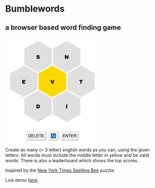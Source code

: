 # Bumblewords
## a browser based word finding game

<img src="screenshot.png" alt="screenshot" width="300px" />

Create as many (> 3 letter) english words as you can, using the given letters.
All words must include the middle letter in yellow and be valid words.
There is also a leaderboard which shows the top scores.

Inspired by the [New York Times Spelling Bee](https://www.nytimes.com/puzzles/spelling-bee) puzzle.

Live demo [here](http://www.ricksuth.com).
